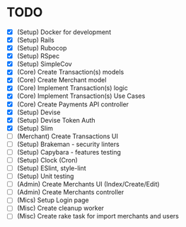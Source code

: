 
# TODO

- [x] (Setup) Docker for development
- [x] (Setup) Rails
- [x] (Setup) Rubocop
- [x] (Setup) RSpec
- [x] (Setup) SimpleCov
- [x] (Core) Create Transaction(s) models
- [x] (Core) Create Merchant model 
- [X] (Core) Implement Transaction(s) logic
- [x] (Core) Implement Transaction(s) Use Cases
- [x] (Core) Create Payments API controller
- [x] (Setup) Devise
- [x] (Setup) Devise Token Auth
- [x] (Setup) Slim
- [ ] (Merchant) Create Transactions UI
- [ ] (Setup) Brakeman - security linters
- [ ] (Setup) Capybara - features testing 
- [ ] (Setup) Clock (Cron)
- [ ] (Setup) ESlint, style-lint
- [ ] (Setup) Unit testing 
- [ ] (Admin) Create Merchants UI (Index/Create/Edit)
- [ ] (Admin) Create Merchants controller
- [ ] (Mics) Setup Login page
- [ ] (Misc) Create cleanup worker 
- [ ] (Misc) Create rake task for import merchants and users
